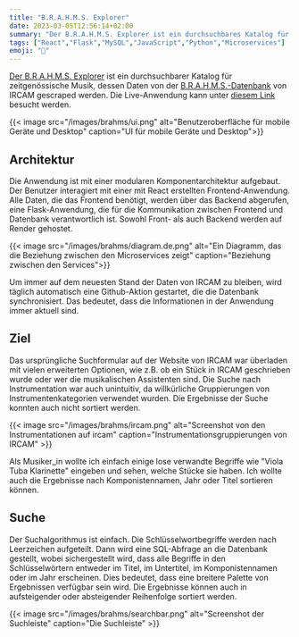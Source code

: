 ```yaml
---
title: "B.R.A.H.M.S. Explorer"
date: 2023-03-05T12:56:14+02:00
summary: "Der B.R.A.H.M.S. Explorer ist ein durchsuchbares Katalog für zeitgenössische Musik, der mit einer Microservices-Architektur entwickelt wurde."
tags: ["React","Flask","MySQL","JavaScript","Python","Microservices"]
emoji: "📇"
---
```


[Der B.R.A.H.M.S. Explorer](https://github.com/somecho/brahms-explorer) ist
ein durchsuchbarer Katalog für zeitgenössische Musik, dessen Daten von der
[B.R.A.H.M.S.-Datenbank](https://brahms.ircam.fr/en/) von IRCAM gescraped
werden. Die Live-Anwendung kann unter [diesem
Link](https://brahmsexplorer.onrender.com) besucht werden.

{{< image src="/images/brahms/ui.png"
alt="Benutzeroberfläche für mobile Geräte und Desktop"
caption="UI für mobile Geräte und Desktop">}}

## Architektur

Die Anwendung ist mit einer modularen Komponentarchitektur aufgebaut. Der
Benutzer interagiert mit einer mit React erstellten Frontend-Anwendung. Alle
Daten, die das Frontend benötigt, werden über das Backend abgerufen, eine
Flask-Anwendung, die für die Kommunikation zwischen Frontend und Datenbank
verantwortlich ist. Sowohl Front- als auch Backend werden auf Render gehostet.

{{< image src="/images/brahms/diagram.de.png"
alt="Ein Diagramm, das die Beziehung zwischen den Microservices zeigt"
caption="Beziehung zwischen den Services">}}

Um immer auf dem neuesten Stand der Daten von IRCAM zu bleiben, wird täglich
automatisch eine Github-Aktion gestartet, die die Datenbank synchronisiert. Das
bedeutet, dass die Informationen in der Anwendung immer aktuell sind.

## Ziel
Das ursprüngliche Suchformular auf der Website von IRCAM war überladen mit
vielen erweiterten Optionen, wie z.B. ob ein Stück in IRCAM geschrieben wurde
oder wer die musikalischen Assistenten sind. Die Suche nach Instrumentation war
auch unintuitiv, da willkürliche Gruppierungen von Instrumentenkategorien
verwendet wurden. Die Ergebnisse der Suche konnten auch nicht sortiert werden.

{{< image src="/images/brahms/ircam.png"
alt="Screenshot von den Instrumentationen auf ircam"
caption="Instrumentationsgruppierungen von IRCAM" >}}

Als Musiker_in wollte ich einfach einige lose verwandte Begriffe wie "Viola Tuba
Klarinette" eingeben und sehen, welche Stücke sie haben. Ich wollte auch die
Ergebnisse nach Komponistennamen, Jahr oder Titel sortieren können.

## Suche
Der Suchalgorithmus ist einfach. Die Schlüsselwortbegriffe werden nach
Leerzeichen aufgeteilt. Dann wird eine SQL-Abfrage an die Datenbank gestellt,
wobei sichergestellt wird, dass alle Begriffe in den Schlüsselwörtern entweder
im Titel, im Untertitel, im Komponistennamen oder im Jahr erscheinen. Dies
bedeutet, dass eine breitere Palette von Ergebnissen verfügbar sein wird. Die
Ergebnisse können auch in aufsteigender oder absteigender Reihenfolge sortiert
werden.

{{< image src="/images/brahms/searchbar.png"
alt="Screenshot der Suchleiste"
caption="Die Suchleiste" >}}
